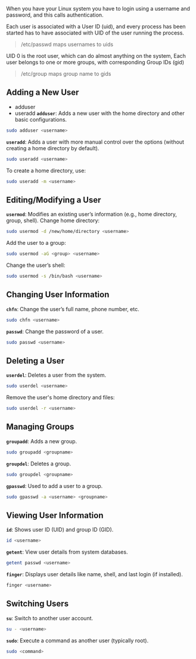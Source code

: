 When you have your Linux system you have to login using a username and password, and this calls authentication.

Each user is associated with a User ID (uid), and every process has been started has to have associated with UID of the user running the process.

> /etc/passwd maps usernames to uids

UID 0 is the root user, which can do almost anything on the system,
Each user belongs to one or more groups, with corresponding Group IDs (gid)

> /etc/group maps group name to gids


## Adding a New User
- adduser
- useradd
**`adduser`**: Adds a new user with the home directory and other basic configurations.
``` bash
sudo adduser <username>
```
**`useradd`**: Adds a user with more manual control over the options (without creating a home directory by default).
``` bash
sudo useradd <username>
```
To create a home directory, use:
``` bash
sudo useradd -m <username>
```

## Editing/Modifying a User
**`usermod`**: Modifies an existing user’s information (e.g., home directory, group, shell).
Change home directory:
``` bash
sudo usermod -d /new/home/directory <username>
```
Add the user to a group:
``` bash
sudo usermod -aG <group> <username>
```
Change the user’s shell:
``` bash
sudo usermod -s /bin/bash <username>
```

## Changing User Information
**`chfn`**: Change the user’s full name, phone number, etc.
``` bash
sudo chfn <username>
```
**`passwd`**: Change the password of a user.
``` bash
sudo passwd <username>
```

## Deleting a User
**`userdel`**: Deletes a user from the system.
``` bash
sudo userdel <username>
```
Remove the user's home directory and files:
``` bash
sudo userdel -r <username>
```

## Managing Groups
**`groupadd`**: Adds a new group.
``` bash
sudo groupadd <groupname>
```
**`groupdel`**: Deletes a group.
``` bash
sudo groupdel <groupname>
```
**`gpasswd`**: Used to add a user to a group.
``` bash
sudo gpasswd -a <username> <groupname>
```

## Viewing User Information
**`id`**: Shows user ID (UID) and group ID (GID).
``` bash
id <username>
```
**`getent`**: View user details from system databases.
``` bash
getent passwd <username>
```
**`finger`**: Displays user details like name, shell, and last login (if installed).
``` bash
finger <username>
```

## Switching Users
**`su`**: Switch to another user account.
``` bash
su - <username>
```
**`sudo`**: Execute a command as another user (typically root).
``` bash
sudo <command>
```


